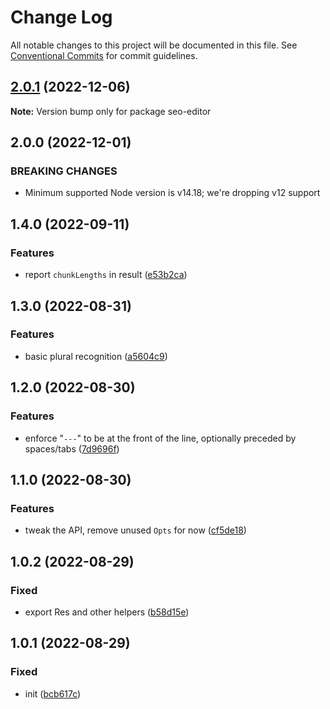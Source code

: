 # Change Log

All notable changes to this project will be documented in this file.
See [Conventional Commits](https://conventionalcommits.org) for commit guidelines.

## [2.0.1](https://github.com/codsen/codsen/compare/seo-editor@2.0.0...seo-editor@2.0.1) (2022-12-06)

**Note:** Version bump only for package seo-editor

## 2.0.0 (2022-12-01)

### BREAKING CHANGES

- Minimum supported Node version is v14.18; we're dropping v12 support

## 1.4.0 (2022-09-11)

### Features

- report `chunkLengths` in result ([e53b2ca](https://github.com/codsen/codsen/commit/e53b2ca3180ffc9818fcdfe7bec4087573f3c381))

## 1.3.0 (2022-08-31)

### Features

- basic plural recognition ([a5604c9](https://github.com/codsen/codsen/commit/a5604c9956f022f98c64b12332c4a2f084223fa0))

## 1.2.0 (2022-08-30)

### Features

- enforce "`---`" to be at the front of the line, optionally preceded by spaces/tabs ([7d9696f](https://github.com/codsen/codsen/commit/7d9696f75880f217f0e9960f18509fb59412123c))

## 1.1.0 (2022-08-30)

### Features

- tweak the API, remove unused `Opts` for now ([cf5de18](https://github.com/codsen/codsen/commit/cf5de18982e09c98085cebc264567e6c7e06cbb9))

## 1.0.2 (2022-08-29)

### Fixed

- export Res and other helpers ([b58d15e](https://github.com/codsen/codsen/commit/b58d15e0355fc16a3b7dbba94d292941e2219910))

## 1.0.1 (2022-08-29)

### Fixed

- init ([bcb617c](https://github.com/codsen/codsen/commit/bcb617c313a4a00e8dfadb8b8297dd5905c22e72))
